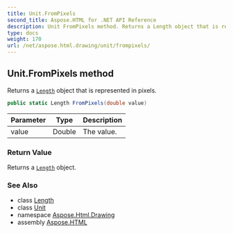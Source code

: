```yaml
---
title: Unit.FromPixels
second_title: Aspose.HTML for .NET API Reference
description: Unit FromPixels method. Returns a Length object that is represented in pixels
type: docs
weight: 170
url: /net/aspose.html.drawing/unit/frompixels/
---
```

## Unit.FromPixels method

Returns a [`Length`](../../length/) object that is represented in pixels.

```csharp
public static Length FromPixels(double value)
```

| Parameter | Type | Description |
| --- | --- | --- |
| value | Double | The value. |

### Return Value

Returns a [`Length`](../../length/) object.

### See Also

* class [Length](../../length/)
* class [Unit](../)
* namespace [Aspose.Html.Drawing](../../../aspose.html.drawing/)
* assembly [Aspose.HTML](../../../)
